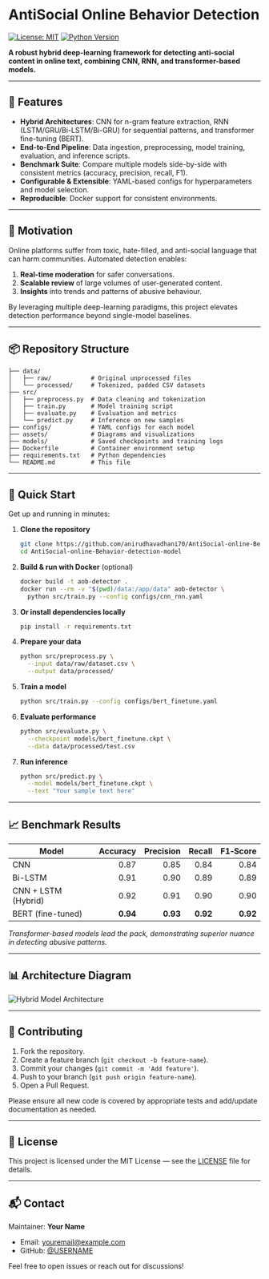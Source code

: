 # AntiSocial Online Behavior Detection

[![License: MIT](https://img.shields.io/badge/License-MIT-blue.svg)](LICENSE) [![Python Version](https://img.shields.io/badge/python-3.8%2B-green.svg)](https://python.org)

**A robust hybrid deep-learning framework for detecting anti-social content in online text, combining CNN, RNN, and transformer-based models.**

---

## 🚀 Features

* **Hybrid Architectures**: CNN for n-gram feature extraction, RNN (LSTM/GRU/Bi-LSTM/Bi-GRU) for sequential patterns, and transformer fine-tuning (BERT).
* **End-to-End Pipeline**: Data ingestion, preprocessing, model training, evaluation, and inference scripts.
* **Benchmark Suite**: Compare multiple models side-by-side with consistent metrics (accuracy, precision, recall, F1).
* **Configurable & Extensible**: YAML-based configs for hyperparameters and model selection.
* **Reproducible**: Docker support for consistent environments.

---

## 🎯 Motivation

Online platforms suffer from toxic, hate-filled, and anti-social language that can harm communities. Automated detection enables:

1. **Real-time moderation** for safer conversations.
2. **Scalable review** of large volumes of user-generated content.
3. **Insights** into trends and patterns of abusive behaviour.

By leveraging multiple deep-learning paradigms, this project elevates detection performance beyond single-model baselines.

---

## 📦 Repository Structure

```
├── data/
│   ├── raw/           # Original unprocessed files
│   └── processed/     # Tokenized, padded CSV datasets
├── src/
│   ├── preprocess.py  # Data cleaning and tokenization
│   ├── train.py       # Model training script
│   ├── evaluate.py    # Evaluation and metrics
│   └── predict.py     # Inference on new samples
├── configs/           # YAML configs for each model
├── assets/            # Diagrams and visualizations
├── models/            # Saved checkpoints and training logs
├── Dockerfile         # Container environment setup
├── requirements.txt   # Python dependencies
└── README.md          # This file
```

---

## 📖 Quick Start

Get up and running in minutes:

1. **Clone the repository**

   ```bash
   git clone https://github.com/anirudhavadhani70/AntiSocial-online-Behavior-detection-model.git
   cd AntiSocial-online-Behavior-detection-model
   ```

2. **Build & run with Docker** (optional)

   ```bash
   docker build -t aob-detector .
   docker run --rm -v "$(pwd)/data:/app/data" aob-detector \
     python src/train.py --config configs/cnn_rnn.yaml
   ```

3. **Or install dependencies locally**

   ```bash
   pip install -r requirements.txt
   ```

4. **Prepare your data**

   ```bash
   python src/preprocess.py \
     --input data/raw/dataset.csv \
     --output data/processed/
   ```

5. **Train a model**

   ```bash
   python src/train.py --config configs/bert_finetune.yaml
   ```

6. **Evaluate performance**

   ```bash
   python src/evaluate.py \
     --checkpoint models/bert_finetune.ckpt \
     --data data/processed/test.csv
   ```

7. **Run inference**

   ```bash
   python src/predict.py \
     --model models/bert_finetune.ckpt \
     --text "Your sample text here"
   ```

---

## 📈 Benchmark Results

| Model               | Accuracy | Precision |   Recall | F1‑Score |
| ------------------- | -------: | --------: | -------: | -------: |
| CNN                 |     0.87 |      0.85 |     0.84 |     0.84 |
| Bi-LSTM             |     0.91 |      0.90 |     0.89 |     0.89 |
| CNN + LSTM (Hybrid) |     0.92 |      0.91 |     0.90 |     0.90 |
| BERT (fine-tuned)   | **0.94** |  **0.93** | **0.92** | **0.92** |

*Transformer-based models lead the pack, demonstrating superior nuance in detecting abusive patterns.*

---

## 📊 Architecture Diagram

![Hybrid Model Architecture](assets/architecture.png)

---

## 🤝 Contributing

1. Fork the repository.
2. Create a feature branch (`git checkout -b feature-name`).
3. Commit your changes (`git commit -m 'Add feature'`).
4. Push to your branch (`git push origin feature-name`).
5. Open a Pull Request.

Please ensure all new code is covered by appropriate tests and add/update documentation as needed.

---

## 📝 License

This project is licensed under the MIT License — see the [LICENSE](LICENSE) file for details.

---

## 📬 Contact

Maintainer: **Your Name**

* Email: [youremail@example.com](mailto:youremail@example.com)
* GitHub: [@USERNAME](https://github.com/USERNAME)

Feel free to open issues or reach out for discussions!
